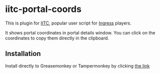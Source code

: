 # iitc-portal-coords
This is plugin for [IITC](http://iitc.jonatkins.com/ "Ingress intel total conversion"), popular user script for [Ingress](https://www.ingress.com/) players.

It shows portal coordinates in portal details window.
You can click on the coordinates to copy them directly in the clipboard.

## Installation 
Install directly to Greasemonkey or Tampermonkey by clicking [the link]( https://raw.githubusercontent.com/vrabcak/iitc-portal-coords/master/iitc-portal-coords.user.js)
